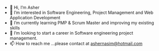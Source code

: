 - 👋 Hi, I’m Asher 
- 👀 I’m interested in Software Engineering, Project Management and Web Application Development
- 🌱 I’m currently learning PMP & Scrum Master and improving my existing skills 
- 💞️ I’m looking to start a career in Software engineering project management. 
- 📫 How to reach me ...please contact at ashernasim@hotmail.com

<!---
Ashernas/Ashernas is a ✨ special ✨ repository because its `README.md` (this file) appears on your GitHub profile.
You can click the Preview link to take a look at your changes.
--->
